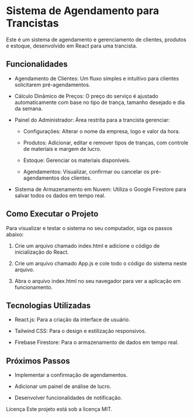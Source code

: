 # Sistema de Agendamento para Trancistas
Este é um sistema de agendamento e gerenciamento de clientes, produtos e estoque, desenvolvido em React para uma trancista.

## Funcionalidades
- Agendamento de Clientes: Um fluxo simples e intuitivo para clientes solicitarem pré-agendamentos.

- Cálculo Dinâmico de Preços: O preço do serviço é ajustado automaticamente com base no tipo de trança, tamanho desejado e dia da semana.

- Painel do Administrador: Área restrita para a trancista gerenciar:

  - Configurações: Alterar o nome da empresa, logo e valor da hora.

  - Produtos: Adicionar, editar e remover tipos de tranças, com controle de materiais e margem de lucro.

  - Estoque: Gerenciar os materiais disponíveis.

  - Agendamentos: Visualizar, confirmar ou cancelar os pré-agendamentos dos clientes.

- Sistema de Armazenamento em Nuvem: Utiliza o Google Firestore para salvar todos os dados em tempo real.

## Como Executar o Projeto
Para visualizar e testar o sistema no seu computador, siga os passos abaixo:

1. Crie um arquivo chamado index.html e adicione o código de inicialização do React.

2. Crie um arquivo chamado App.js e cole todo o código do sistema neste arquivo.

3. Abra o arquivo index.html no seu navegador para ver a aplicação em funcionamento.

## Tecnologias Utilizadas
- React.js: Para a criação da interface de usuário.

- Tailwind CSS: Para o design e estilização responsivos.

- Firebase Firestore: Para o armazenamento de dados em tempo real.

## Próximos Passos
- Implementar a confirmação de agendamentos.

- Adicionar um painel de análise de lucro.

- Desenvolver funcionalidades de notificação.

Licença
Este projeto está sob a licença MIT.
